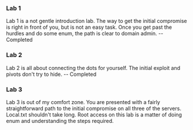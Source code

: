 ### Lab 1 ###

Lab 1 is a not gentle introduction lab. The way to get the initial compromise is right in front of you, but is not an easy task. Once you get past the hurdles
and do some enum, the path is clear to domain admin. -- Completed

### Lab 2 ###

Lab 2 is all about connecting the dots for yourself. The initial exploit and pivots don't try to hide. -- Completed


### Lab 3 ###

Lab 3 is out of my comfort zone. You are presented with a fairly straightforward path to the initial compromise on all three of the servers. Local.txt shouldn't take long. Root access on this lab is a matter of doing enum and understanding the steps required.
